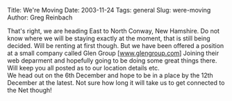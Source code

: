 Title: We're Moving
Date: 2003-11-24
Tags: general
Slug: were-moving
Author: Greg Reinbach

That's right, we are heading East to North Conway, New Hamshire. Do not know where we will be staying exactly at the moment, that is still being decided. Will be renting at first though. But we have been offered a position at a small company called Glen Group [<a href="www.glengroup.com">www.glengroup.com</a>] Joining their web deparment and hopefully going to be doing some great things there.
<br />
Will keep you all posted as to our location details etc.
<br />
We head out on the 6th December and hope to be in a place by the 12th December at the latest. Not sure how long it will take us to get connected to the Net though!
